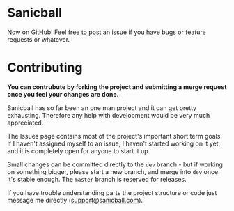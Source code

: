 # Sanicball

Now on GitHub!
Feel free to post an issue if you have bugs or feature requests or whatever.

# Contributing

**You can contrubute by forking the project and submitting a merge request once you feel your changes are done.**

Sanicball has so far been an one man project and it can get pretty exhausting. Therefore any help with development would be very much appreciated.

The Issues page contains most of the project's important short term goals. If I haven't assigned myself to an issue, I haven't started working on it yet, and it is completely open for anyone to start it up.

Small changes can be committed directly to the `dev` branch - but if working on something bigger, please start a new branch, and merge into `dev` once it's stable enough. The `master` branch is reserved for releases.


If you have trouble understanding parts the project structure or code just message me directly (support@sanicball.com).
